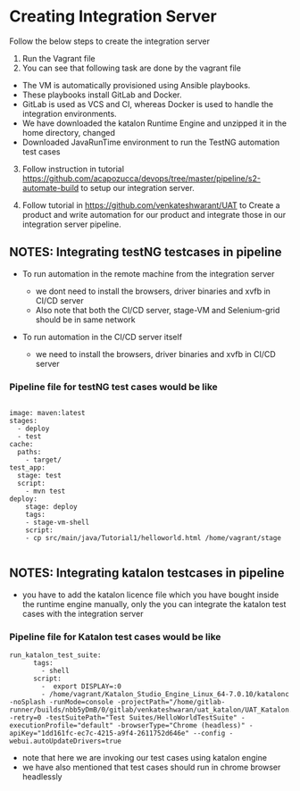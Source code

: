 # Creating Integration Server

Follow the below steps to create the integration server
1. Run the Vagrant file
2. You can see that following task are done by the vagrant file
  * The VM is automatically provisioned using Ansible playbooks.
  * These playbooks install GitLab and Docker.
  * GitLab is used as VCS and CI, whereas Docker is used to handle the integration environments.
  * We have downloaded the katalon Runtime Engine and unzipped it in the home directory, changed 
  * Downloaded JavaRunTime environment to run the TestNG automation test cases
3. Follow instruction in tutorial https://github.com/acapozucca/devops/tree/master/pipeline/s2-automate-build to setup our integration server.

4. Follow tutorial in https://github.com/venkateshwarant/UAT to Create a product and write automation for our product and integrate those in our integration server pipeline.


## NOTES: Integrating testNG testcases in pipeline
- To run automation in the remote machine from the integration server
     * we dont need to install the browsers, driver binaries and xvfb in CI/CD server
     * Also note that both the CI/CD server, stage-VM and Selenium-grid should be in same network
     
- To run automation in the CI/CD server itself
     * we need to install the browsers, driver binaries and xvfb in CI/CD server
     
### Pipeline file for testNG test cases would be like

```

image: maven:latest
stages:
  - deploy
  - test
cache:
  paths:
    - target/
test_app:
  stage: test
  script:
    - mvn test
deploy:
    stage: deploy
    tags:
    - stage-vm-shell
    script:
    - cp src/main/java/Tutorial1/helloworld.html /home/vagrant/stage
    
```
     
## NOTES: Integrating katalon testcases in pipeline
* you have to add the katalon licence file which you have bought inside the runtime engine manually, only the you can integrate the katalon test cases with the integration server
     
### Pipeline file for Katalon test cases would be like

```
run_katalon_test_suite:
      tags:
        - shell
      script:
        -  export DISPLAY=:0
        - /home/vagrant/Katalon_Studio_Engine_Linux_64-7.0.10/katalonc -noSplash -runMode=console -projectPath="/home/gitlab-runner/builds/nbb5yDmB/0/gitlab/venkateshwaran/uat_katalon/UAT_Katalon.prj"  -retry=0 -testSuitePath="Test Suites/HelloWorldTestSuite" -executionProfile="default" -browserType="Chrome (headless)" -apiKey="1dd161fc-ec7c-4215-a9f4-2611752d646e" --config -webui.autoUpdateDrivers=true

```

* note that here we are invoking our test cases using katalon engine
* we have also mentioned that test cases should run in chrome browser headlessly
